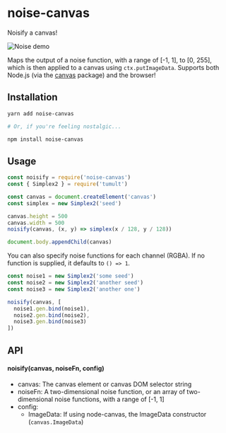 # noise-canvas

Noisify a canvas!

![Noise demo](https://unpkg.com/noise-canvas@1.0.1/images/demo.png)

Maps the output of a noise function, with a range of [-1, 1], to [0, 255], which is then applied to a canvas using `ctx.putImageData`. Supports both Node.js (via the [canvas](https://www.npmjs.com/package/canvas) package) and the browser!

## Installation

```bash
yarn add noise-canvas

# Or, if you're feeling nostalgic...

npm install noise-canvas
```

## Usage

```js
const noisify = require('noise-canvas')
const { Simplex2 } = require('tumult')

const canvas = document.createElement('canvas')
const simplex = new Simplex2('seed')

canvas.height = 500
canvas.width = 500
noisify(canvas, (x, y) => simplex(x / 128, y / 128))

document.body.appendChild(canvas)
```

You can also specify noise functions for each channel (RGBA). If no function is supplied, it defaults to `() => 1`.

```js
const noise1 = new Simplex2('some seed')
const noise2 = new Simplex2('another seed')
const noise3 = new Simplex2('another one')

noisify(canvas, [
  noise1.gen.bind(noise1),
  noise2.gen.bind(noise2),
  noise3.gen.bind(noise3)
])
```

## API

#### noisify(canvas, noiseFn, config)

* canvas: The canvas element or canvas DOM selector string
* noiseFn: A two-dimensional noise function, or an array of two-dimensional noise functions, with a range of [-1, 1]
* config: 
  * ImageData: If using node-canvas, the ImageData constructor (`canvas.ImageData`)
